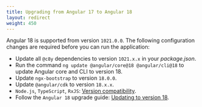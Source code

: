 ```yaml
---
title: Upgrading from Angular 17 to Angular 18  
layout: redirect
weight: 450
---
```


Angular 18 is supported from version `1021.0.0`. The following configuration changes are required before you can run the application:

- Update all `@c8y` dependencies to version `1021.x.x` in your *package.json*.
- Run the command `ng update @angular/core@18 @angular/cli@18` to update Angular core and CLI to version 18.
- Update `ngx-bootstrap` to version `18.0.0`.
- Update `@angular/cdk` to version `18.x.x`.
- `Node.js`, `TypeScript`, `RxJS`: [Version compatibility](https://angular.dev/reference/versions#actively-supported-versions).
- Follow the `Angular 18` upgrade guide: [Updating to version 18](https://angular.dev/update-guide?v=17.0-18.0&l=2).

